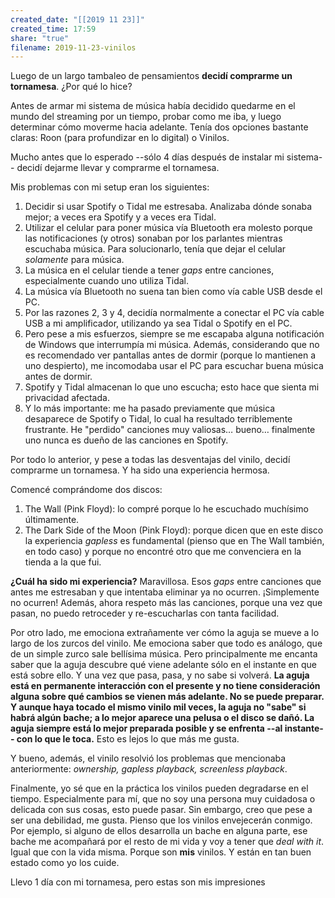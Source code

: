 ```yaml
---
created_date: "[[2019 11 23]]"
created_time: 17:59
share: "true"
filename: 2019-11-23-vinilos
---
```

Luego de un largo tambaleo de pensamientos **decidí comprarme un tornamesa**. ¿Por qué lo hice?

Antes de armar mi sistema de música había decidido quedarme en el mundo del streaming por un tiempo, probar como me iba, y luego determinar cómo moverme hacia adelante. Tenía dos opciones bastante claras: Roon (para profundizar en lo digital) o Vinilos.

Mucho antes que lo esperado --sólo 4 días después de instalar mi sistema-- decidí dejarme llevar y comprarme el tornamesa.

Mis problemas con mi setup eran los siguientes:
1. Decidir si usar Spotify o Tidal me estresaba. Analizaba dónde sonaba mejor; a veces era Spotify y a veces era Tidal.
2. Utilizar el celular para poner música vía Bluetooth era molesto porque las notificaciones (y otros) sonaban por los parlantes mientras escuchaba música. Para solucionarlo, tenía que dejar el celular _solamente_ para música.
3. La música en el celular tiende a tener _gaps_ entre canciones, especialmente cuando uno utiliza Tidal.
4. La música vía Bluetooth no suena tan bien como vía cable USB desde el PC.
5. Por las razones 2, 3 y 4, decidía normalmente a conectar el PC vía cable USB a mi amplificador, utilizando ya sea Tidal o Spotify en el PC.
6. Pero pese a mis esfuerzos, siempre se me escapaba alguna notificación de Windows que interrumpía mi música. Además, considerando que no es recomendado ver pantallas antes de dormir (porque lo mantienen a uno despierto), me incomodaba usar el PC para escuchar buena música antes de dormir.
7. Spotify y Tidal almacenan lo que uno escucha; esto hace que sienta mi privacidad afectada.
8. Y lo más importante: me ha pasado previamente que música desaparece de Spotify o Tidal, lo cual ha resultado terriblemente frustrante. He "perdido" canciones muy valiosas… bueno… finalmente uno nunca es dueño de las canciones en Spotify.

Por todo lo anterior, y pese a todas las desventajas del vinilo, decidí comprarme un tornamesa. Y ha sido una experiencia hermosa.

Comencé comprándome dos discos:

1. The Wall (Pink Floyd): lo compré porque lo he escuchado muchísimo últimamente.
2. The Dark Side of the Moon (Pink Floyd): porque dicen que en este disco la experiencia _gapless_ es fundamental (pienso que en The Wall también, en todo caso) y porque no encontré otro que me convenciera en la tienda a la que fui.

**¿Cuál ha sido mi experiencia?**
Maravillosa. Esos _gaps_ entre canciones que antes me estresaban y que intentaba eliminar ya no ocurren. ¡Simplemente no ocurren! Además, ahora respeto más las canciones, porque una vez que pasan, no puedo retroceder y re-escucharlas con tanta facilidad. 

Por otro lado, me emociona extrañamente ver cómo la aguja se mueve a lo largo de los zurcos del vinilo. Me emociona saber que todo es análogo, que de un simple zurco sale bellísima música. Pero principalmente me encanta saber que la aguja descubre qué viene adelante sólo en el instante en que está sobre ello. Y una vez que pasa, pasa, y no sabe si volverá. **La aguja está en permanente interacción con el presente y no tiene consideración alguna sobre qué cambios se vienen más adelante. No se puede preparar. Y aunque haya tocado el mismo vinilo mil veces, la aguja no "sabe" si habrá algún bache; a lo mejor aparece una pelusa o el disco se dañó. La aguja siempre está lo mejor preparada posible y se enfrenta --al instante-- con lo que le toca.** Esto es lejos lo que más me gusta.

Y bueno, además, el vinilo resolvió los problemas que mencionaba anteriormente: _ownership, gapless playback, screenless playback_.

Finalmente, yo sé que en la práctica los vinilos pueden degradarse en el tiempo. Especialmente para mí, que no soy una persona muy cuidadosa o delicada con sus cosas, esto puede pasar. Sin embargo, creo que pese a ser una debilidad, me gusta. Pienso que los vinilos envejecerán conmigo. Por ejemplo, si alguno de ellos desarrolla un bache en alguna parte, ese bache me acompañará por el resto de mi vida y voy a tener que _deal with it_. Igual que con la vida misma. Porque son **mis** vinilos. Y están en tan buen estado como yo los cuide.

Llevo 1 día con mi tornamesa, pero estas son mis impresiones